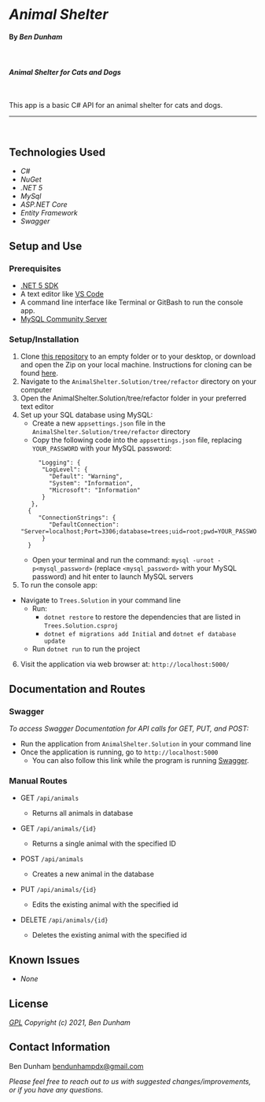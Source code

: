 # _Animal Shelter_

#### By _Ben Dunham_
<br/>

#### _Animal Shelter for Cats and Dogs_
<br/>

This app is a basic C# API for an animal shelter for cats and dogs.

<hr>
<br/>

## Technologies Used
* _C#_
* _NuGet_
* _.NET 5_
* _MySql_
* _ASP.NET Core_
* _Entity Framework_
* _Swagger_


## Setup and Use

### Prerequisites

- [.NET 5 SDK](https://dotnet.microsoft.com/download/dotnet/5.0)
- A text editor like [VS Code](https://code.visualstudio.com/)
- A command line interface like Terminal or GitBash to run the console app.
- [MySQL Community Server](https://dev.mysql.com/downloads/file/?id=484914)

### Setup/Installation

1. Clone [this repository](https://github.com/bendunhampdx/AnimalShelter.Solution/tree/refactor) to an empty folder or to your desktop, or download and open the Zip on your local machine. Instructions for cloning can be found [here](https://docs.github.com/en/github/creating-cloning-and-archiving-repositories/cloning-a-repository-from-github/cloning-a-repository).
2. Navigate to the ```AnimalShelter.Solution/tree/refactor``` directory on your computer
3. Open the AnimalShelter.Solution/tree/refactor folder in your preferred text editor
4. Set up your SQL database using MySQL:
   - Create a new `appsettings.json` file in the ```AnimalShelter.Solution/tree/refactor``` directory
   - Copy the following code into the `appsettings.json` file, replacing `YOUR_PASSWORD` with your MySQL password:
   ```
        "Logging": {
         "LogLevel": {
           "Default": "Warning",
           "System": "Information",
           "Microsoft": "Information"
         }
      },
     {
        "ConnectionStrings": {
           "DefaultConnection": "Server=localhost;Port=3306;database=trees;uid=root;pwd=YOUR_PASSWORD;"
         }
     }
   ```
   - Open your terminal and run the command: `mysql -uroot -p<mysql_password>` (replace `<mysql_password>` with your MySQL password) and hit enter to launch MySQL servers
5. To run the console app:
 - Navigate to ```Trees.Solution``` in your command line
   - Run:
     - `dotnet restore` to restore the dependencies that are listed in ```Trees.Solution.csproj```
     - ```dotnet ef migrations add Initial``` and ```dotnet ef database update```
   - Run ```dotnet run``` to run the project

6. Visit the application via web browser at: `http://localhost:5000/`

## Documentation and Routes

### Swagger

_To access Swagger Documentation for API calls for GET, PUT, and POST:_
 - Run the application from `AnimalShelter.Solution` in your command line
 - Once the application is running, go to `http://localhost:5000`
    - You can also follow this link while the program is running [Swagger](http://localhost:5000).

### Manual Routes

- GET `/api/animals`
    - Returns all animals in database

- GET `/api/animals/{id}`
    - Returns a single animal with the specified ID

- POST `/api/animals`
    - Creates a new animal in the database

- PUT `/api/animals/{id}`
    - Edits the existing animal with the specified id

- DELETE `/api/animals/{id}`
    - Deletes the existing animal with the specified id


## Known Issues
* _None_

## License

_[GPL](https://opensource.org/licenses/gpl-license)_
_Copyright (c) 2021, Ben Dunham_

## Contact Information  

Ben Dunham <bendunhampdx@gmail.com>
 
_Please feel free to reach out to us with suggested changes/improvements, or if you have any questions._